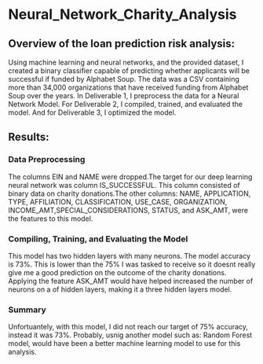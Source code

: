 # Neural_Network_Charity_Analysis
## Overview of the loan prediction risk analysis:
Using machine learning and neural networks, and the provided dataset, I created a binary classifier capable of predicting whether applicants will be successful if funded by Alphabet Soup. The data was a CSV containing more than 34,000 organizations that have received funding from Alphabet Soup over the years. In Deliverable 1, I preprocess the data for a Neural Network Model. For Deliverable 2, I compiled, trained, and evaluated the model. And for Deliverable 3, I optimized the model.

## Results:
### Data Preprocessing
The columns EIN and NAME were dropped.The target for our deep learning neural network was column IS_SUCCESSFUL. This column consisted of binary data on charity donations.The other columns: NAME, APPLICATION, TYPE, AFFILIATION, CLASSIFICATION, USE_CASE, ORGANIZATION, INCOME_AMT,SPECIAL_CONSIDERATIONS, STATUS, and ASK_AMT, were the features to this model.

### Compiling, Training, and Evaluating the Model
This model has two hidden layers with many neurons. The model accuracy is 73%. This is lower than the 75% I was tasked to receive so it doesnt really give me a good prediction on the outcome of the charity donations. Applying the feature ASK_AMT would have helped increased the number of neurons on a of hidden layers, making it a three hidden layers model.

### Summary
Unfortuantely, with this model, I did not reach our target of 75% accuracy, instead it was 73%. Probably, usnig another model such as: Random Forest model, would have been a better machine learning model to use for this analysis.
